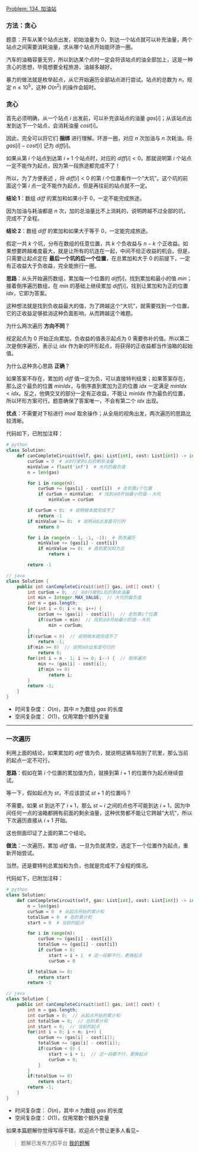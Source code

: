 [Problem: 134. 加油站](https://leetcode.cn/problems/gas-station/description/)

### 方法：贪心

题意：开车从某个站点出发，初始油量为 $0$，到达一个站点就可以补充油量，两个站点之间需要消耗油量，求从哪个站点开始能环游一圈。

汽车的油箱容量无穷，所以到达某个点时一定会将该站点的油全部加上，这是一种贪心的思想，毕竟想要全程旅游，油越多越好。

暴力的做法就是枚举起点，从它开始遍历全部站点进行尝试。站点的总数为 $n$，规定 $n\leq 10^5$，这种 $O(n^2)$ 的操作会超时。

### 贪心

首先必须明确，从一个站点 $i$ 出发前，可以补充该站点的油量 $gas[i]$；从该站点出发到达下一个站点，会消耗油量 $cost[i]$。

因此，完全可以将它们 **捆绑** 进行理解。环游一圈，对应 $n$ 次加油与 $n$ 次耗油。将 $gas[i]-cost[i]$ 记为 $diff[i]$。

如果从第 $i$ 个站点到达第 $i+1$ 个站点时，对应的 $diff[i]<0$，那就说明第 $i$ 个站点一定不能作为起点，因为第一段旅途都完成不了！

所以，为了方便表述 ，将 $diff[i]<0$ 的第 $i$ 个位置看作一个“大坑”。这个坑的前面这个第 $i$ 点一定不能作为起点，但是再往前的站点就不一定。

**结论 $1$**：数组 $diff$ 的累加和如果小于 $0$，一定不能完成旅途。

因为加油与耗油都是 $n$ 次，加的总油量比不上消耗的，说明跨越不过全部的坑，完成不了全程。

**结论 $2$**：数组 $diff$ 的累加和如果大于等于 $0$，一定能完成旅途。

假定一共 $k$ 个坑，分布在数组的任意位置，共 $k$ 个负收益与 $n-k$ 个正收益。如果想要跨越难度最大，就是让所有的坑连在一起，中间不给正收益的机会。但是，只需要让起点定在 **最后一个坑的后一个位置**，在总累加和大于 $0$ 的前提下，一定有正收益大于负收益，完全能旅行一圈。

**思路**：从头开始遍历数组，累加每一个位置的 $diff[i]$，找到累加和最小的值 $min$；接着倒序遍历数组，在 $min$ 的基础上继续累加 $diff[i]$，找到让累加和为正的位置 $idx$，它即为答案。

这种想法就是找到负收益最大的值，为了跨越这个“大坑”，就需要找到一个位置，它的正收益足够抵消这种负面影响，从而跨越这个难题。

为什么两次遍历 **方向不同**？

规定起点为 $0$ 开始正向累加，负收益的值表示起点为 $0$ 需要弥补的值。所以第二次是倒序遍历，表示让 $idx$ 作为新的环形起点，将获得的正收益都当作油箱的起始值。

为什么这种贪心思路 **正确**？

如果答案不存在，累加的 $diff$ 值一定为负，可以直接特判结束；如果答案存在，那么这个最负的位置 $minIdx$，与倒序直到累加为正的位置 $idx$ 一定满足 $minIdx<idx$。反之，他俩交叉的部分一定有正收益，不能让 $minIdx$ 作为最负的位置，所以环形方案可行。题意确保了答案唯一，不会有第二个 $idx$ 出现。

**优点**：不需要对下标进行 $mod$ 取余操作；从全局的视角出发，两次遍历的思路比较清晰。

代码如下，已附加注释：

```Python
# python
class Solution:
    def canCompleteCircuit(self, gas: List[int], cost: List[int]) -> int:
        curSum = 0  # 从0行驶到i后的剩余油量
        minValue = float('inf')  # 大坑的最负值
        n = len(gas)

        for i in range(n):
            curSum += (gas[i] - cost[i])  # 走到第i个位置
            if curSum < minValue:  # 找到从0开始最小的值--大坑
                minValue = curSum

        if curSum < 0:  # 说明根本就完成不了
            return -1
        if minValue >= 0:  # 说明从0出发是可行的
            return 0

        for i in range(n - 1, -1, -1):  # 倒序遍历
            minValue += (gas[i] - cost[i])
            if minValue >= 0:  # 直到累加和为正
                return i

        return -1
```

```Java
// java
class Solution {
    public int canCompleteCircuit(int[] gas, int[] cost) {
        int curSum = 0;  // 从0行驶到i后的剩余油量
        int min = Integer.MAX_VALUE;  // 大坑的最负值
        int n = gas.length;
        for(int i = 0; i < n; i++) {
            curSum += (gas[i] - cost[i]);  // 走到第i个位置
            if(curSum < min)  // 找到从0开始最小的值--大坑
                min = curSum;
        }
        if(curSum < 0)  // 说明根本就完成不了
            return -1;
        if(min >= 0)  // 说明从0出发是可行的
            return 0;
        for(int i = n - 1; i >= 0; i--) {  // 倒序遍历
            min += (gas[i] - cost[i]);
            if(min >= 0)
                return i;
        }
        return -1;
    }
}
```

- 时间复杂度： $O(n)$，其中 $n$ 为数组 $gas$ 的长度
- 空间复杂度： $O(1)$，仅用常数个额外变量

---

### 一次遍历

利用上面的结论，如果累加的 $diff$ 值为负，就说明这辆车陷到了坑里，那么当前的起点一定不可行。

**思路**：假如在第 $i$ 个位置的累加值为负，就换到第 $i+1$ 的位置作为起点继续尝试。

等一下，假如起点为 $st$，不应该尝试 $st+1$ 的位置吗？

不需要。如果 $st$ 到达不了 $i+1$，那么 $st$ ~ $i$ 之间的点也不可能到达 $i+1$，因为中间任何一点的油箱都拥有前面的剩余油量，这种优势都不能让它跨越“大坑”，所以下次遍历直接从 $i+1$ 开始。

这也侧面印证了上面的第二个结论。

**做法**：一次遍历，累加 $diff$ 值，一旦为负就清空，选定下一个位置作为起点，重新开始尝试。

当然，还是要特判总累加和为负，也就是完成不了全程的情况。

代码如下，已附加注释：

```Python
# python
class Solution:
    def canCompleteCircuit(self, gas: List[int], cost: List[int]) -> int:
        n = len(gas)
        curSum = 0  # 从起点开始的累计和
        totalSum = 0  # 总的累计和
        start = 0  # 当前的起点

        for i in range(n):
            curSum += (gas[i] - cost[i])
            totalSum += (gas[i] - cost[i])
            if curSum < 0:
                start = i + 1  # 这一段都不行，更换起点
                curSum = 0

        if totalSum >= 0:
            return start
        return -1
```

```Java
// java
class Solution {
    public int canCompleteCircuit(int[] gas, int[] cost) {
        int n = gas.length;
        int curSum = 0;  // 从起点开始的累计和
        int totalSum = 0;  // 总的累计和
        int start = 0;  // 当前的起点
        for(int i = 0; i < n; i++) {
            curSum += (gas[i] - cost[i]);
            totalSum += (gas[i] - cost[i]);
            if(curSum < 0) {
                start = i + 1;  // 这一段都不行，更换起点
                curSum = 0;
            }
        }
        if(totalSum >= 0)
            return start;
        return -1;
    }
}
```

- 时间复杂度： $O(n)$，其中 $n$ 为数组 $gas$ 的长度
- 空间复杂度： $O(1)$，仅用常数个额外变量

如果本篇题解你觉得写得不错，欢迎点个赞让更多人看见~

> 题解已发布力扣平台 [我的题解](https://leetcode.cn/problems/gas-station/solutions/2940416/tan-xin-liang-chong-si-lu-tui-dao-zheng-30u2z/)
